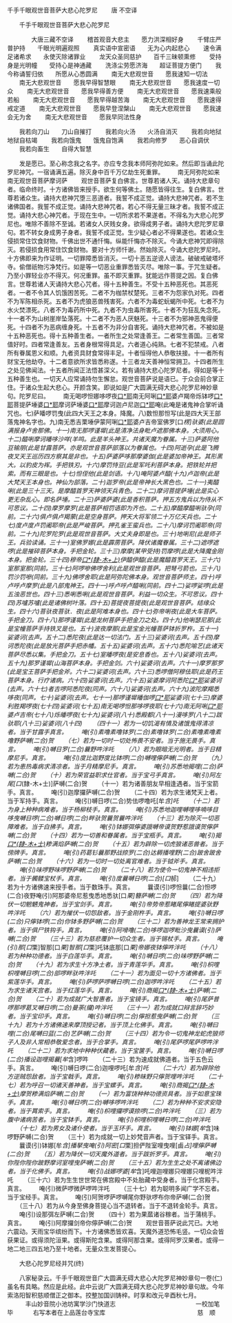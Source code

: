   千手千眼观世音菩萨大悲心陀罗尼
　　唐 不空译




　　千手千眼观世音菩萨大悲心陀罗尼

　　　　大唐三藏不空译
　　稽首观音大悲主　　愿力洪深相好身
　　千臂庄严普护持　　千眼光明遍观照
　　真实语中宣密语　　无为心内起悲心
　　速令满足诸希求　　永使灭除诸罪业
　　龙天众圣同慈护　　百千三昧顿熏修
　　受持身是光明幢　　受持心是神通藏
　　洗涤尘劳愿济海　　超证菩提方便门
　　我今称诵誓归依　　所愿从心悉圆满
　　南无大悲观世音　　愿我速知一切法
　　南无大悲观世音　　愿我早得智慧眼
　　南无大悲观世音　　愿我速度一切众
　　南无大悲观世音　　愿我早得善方便
　　南无大悲观世音　　愿我速乘般若船
　　南无大悲观世音　　愿我早得越苦海
　　南无大悲观世音　　愿我速得戒定道
　　南无大悲观世音　　愿我早登涅槃山
　　南无大悲观世音　　愿我速会无为舍
　　南无大悲观世音　　愿我早同法性身

　　我若向刀山　　刀山自摧打
　　我若向火汤　　火汤自消灭
　　我若向地狱　　地狱自枯竭
　　我若向饿鬼　　饿鬼自饱满
　　我若向修罗　　恶心自调伏
　　我若向畜生　　自得大智慧

　　发是愿已。至心称念我之名字。亦应专念我本师阿弥陀如来。然后即当诵此陀罗尼神咒。一宿诵满五遍。除灭身中百千万亿劫生死重罪。
　　南无阿弥陀如来　南无观世音菩萨摩诃萨
　　观世音菩萨复白佛言。世尊若诸人天。诵持大悲章句者。临命终时。十方诸佛皆来授手。欲生何等佛土。随愿皆得往生。复白佛言。世尊若诸众生。诵持大悲神咒堕三恶道者。我誓不成正觉。诵持大悲神咒者。若不生诸佛国者。我誓不成正觉。诵持大悲神咒者。若心不得无量三昧才者。我誓不成正觉。诵持大悲心神咒者。于现在生中。一切所求若不果遂者。不得名为大悲心陀罗尼也。唯除不善除不至诚。若诸女人厌贱女身。欲得成男子者。诵持大悲陀罗尼章句。若不转女身成男子身者。我誓不成正觉。生少疑心者必不得果遂也。若诸众生侵损常住饮食财物。千佛出世不通忏悔。纵能忏悔亦不除灭。今诵大悲神咒即得除灭。若侵损食用常住饮食财物。要对十方师忏谢。然始除灭。今诵大悲陀罗尼时。十方佛即来为作证明。一切罪障悉皆消灭。一切十恶五逆谤人谤法。破破戒破塔坏寺。偷僧祇物污净梵行。如是等一切恶业重罪悉皆灭尽。唯除一事。于咒生疑者。乃至小罪轻业亦不得灭。何况重罪。虽不即灭重罪。犹能远作菩提之因。复白佛言。世尊若诸人天诵持大悲心咒者。得十五种善生。不受十五种恶死也。其恶死者。一者不令其人饥饿困苦死。二者不为枷禁杖楚死。三者不为怨家仇对死。四者不为军陈相杀死。五者不为虎狼恶兽残害死。六者不为毒蛇蚖蝎所中死。七者不为水火焚漂死。八者不为毒药所中死。九者不为虫毒所害死。十者不为狂乱失念死。十一者不为山树崖岸坠落死。十二者不为恶人厌魅死。十三者不为邪神恶鬼得便死。十四者不为恶病缠身死。十五者不为非分自害死。诵持大悲神咒者。不被如是十五种恶死也。得十五种善生者。一者所生之处常逢善王。二者常生善国。三者常值好时。四者常逢善友。五者身根常得具足。六者道心纯熟。七者不犯禁戒。八者所有眷属恩义和顺。九者资具财食常得丰足。十者恒得他人恭敬扶接。十一者所有财宝无他劫夺。十二者意欲所求皆悉称遂。十三者龙天善神恒常拥卫。十四者所生之处见佛闻法。十五者所闻正法悟甚深义。若有诵持大悲心陀罗尼者。得如是等十五种善生也。一切天人应常诵持勿生懈怠。观世音菩萨说是语已。于众会前合掌正住。于诸众生起大悲心。开颜含笑。即说如是广大圆满无碍大悲心陀罗尼神妙章句。陀罗尼曰。
　　南无喝啰怛娜哆啰夜[口*耶](此是观世音菩萨本身。大须慈悲用心读诵。勿高声神性急。一)南无阿唎[口*耶](此是如意轮菩萨本身。到此须存心。二)婆卢羯帝烁钵啰[口*耶](此是持钵观世音菩萨本身。若欲取舍利骨。诵此存想菩萨持钵。三)菩提萨埵婆[口*耶](此是不空罥索菩萨。押大兵。四)摩诃萨埵婆[口*耶](此是菩萨种子。自诵咒之本身也。五)摩诃迦卢尼迦[口*耶](此是马鸣菩萨本身。手把钹折罗即是。六)唵(此唵是诸鬼神合掌听诵咒也。七)萨皤啰罚曳(此四大天王之本身。降魔。八)数怛那怛写(此是四大天王部落鬼神名字也。九)南无悉吉栗埵伊蒙阿唎[口*耶](此是龙树菩萨本身。大须用心诵此勿疏失菩萨性急。十)婆卢吉帝室佛罗[口*楞]驮婆(此是圆满报身卢舍那佛。十一)南无那啰谨墀(此是清净法身毗卢遮那佛本身。大须用心。十二)醯唎摩诃皤哆沙咩(羊鸣。此是羊头神王。共诸天魔为眷属。十三)萨婆阿他豆输朋(此是甘露菩萨。亦是观世音菩萨部落以为眷属也。十四)阿逝孕(此是飞腾夜叉天王巡历四方察其是非也。十五)萨婆萨哆那摩婆伽(此是婆加帝神王。其形黑大。以豹皮为裈。手把铁刃。十六)摩罚恃豆(此是军吒利菩萨本身。把铁轮并把索。而有三眼是也。十七)怛侄他(此是剑语。十八)唵阿婆卢醯(十九)卢迦帝(此是大梵天王本身也。神仙为部落。二十)迦罗帝(此是帝神长大黑色也。二十一)夷醯唎(此是三十三天。是摩醯首罗天神领天兵青色。二十二)摩诃菩提萨埵(此是实心更无杂乱心。即名萨埵。二十三)萨婆萨婆(此是香积菩萨。押五方鬼兵以为侍从不可思议。二十四)摩罗摩罗(此是菩萨相罚语即为齐也。二十五)摩醯摩醯唎驮孕(同前。二十六)俱卢俱卢羯蒙(此是空身菩萨。押天大将军领二十万亿天兵也。二十七)度卢度卢罚阇耶帝(此是严峻菩萨。押孔雀王蛮兵也。二十八)摩诃罚阇耶帝(同前。二十九)陀罗陀罗(此是观世音菩萨。大丈夫身即是也。三十)地唎尼(此是师子王。兵验读诵。三十一)室佛罗娜(此是霹雳菩萨。降伏诸魔眷属。三十二)遮啰遮啰(此是摧碎菩萨本身。手把金轮。三十三)摩摩(某甲受持)罚摩啰(此是大降魔金刚本身。把金轮。三十四)穆帝[口*(隸-木+上)](此是诸佛合掌听诵真言。三十五)伊醯伊醯(此是魔醯首罗天王。三十六)室那室那(同前。三十七)阿啰嘇佛啰舍利(此是观世音菩萨。把弩弓箭也。三十八)罚沙罚嘇(同前。三十九)佛啰舍耶(此是阿弥陀佛本身。观世音菩萨师主。四十)呼卢呼卢摩罗(此是八部鬼神王。四十一)呼卢呼卢醯唎(同前。四十二)娑啰娑啰(此是五浊恶世也。四十三)悉唎悉唎(此是观世音菩萨。利益一切众生。不可思议。四十四)苏嚧苏嚧(此是诸佛树叶落。四十五)菩提夜菩提夜(此是观世音菩萨。结缘众生。四十六)菩驮夜菩驮．夜(此是阿难本身也。四十七)弥帝唎夜(此是大车菩萨。手把金刀。四十八)那啰谨墀(此是龙树菩萨手把金刀之处。四十九)他唎瑟尼那(此是宝幢菩萨手持铁叉是也。五十)波夜摩那(此是宝金光幢菩萨钵折罗杵。五十一)娑婆诃(去声。五十二)悉陀夜(此是达一切法门。五十三)娑婆诃(去声。五十四)摩诃悉陀夜(此是放光菩萨手把赤幡。五十五)娑婆诃(去声。五十六)悉陀喻艺(此诸天菩萨尽悉以集。手把金刀。五十七)室皤啰夜(是安息香也。五十八)娑婆诃(去声。五十九)那罗谨墀(山海菩萨本身。手把金剑。六十)娑婆诃(去声。六十一)摩罗那罗(此是宝王菩萨手把金斧。六十二)娑婆诃(去声。六十三)悉啰僧阿穆佉耶(此是药王菩萨本身。行疗诸病。六十四)娑婆诃(去声。六十五)娑婆摩诃阿悉陀[口*耶](此是药上菩萨本身。行疗诸病。六十六)娑婆诃(去声。六十七)者吉啰阿悉陀夜(同声。六十八)娑婆诃(去声。六十九)波陀摩羯悉哆夜(同声。七十)娑婆诃(去声。七十一)那啰谨墀皤伽啰[口*耶](七十二)娑婆诃(七十三)摩婆利胜羯啰夜(七十四)娑婆诃(七十五)南无喝啰怛那哆啰夜耶(七十六)南无阿唎[口*耶](七十七)婆卢吉帝(七十八)烁皤啰夜(七十九)娑婆诃(八十)悉殿都(八十一)漫哆罗(八十二)跋驮耶(八十三)娑婆诃(八十四)
　　（四十一）若为一切饥渴有情及诸饿鬼得清凉者。当于甘露手真言。
　　唵(引)素噜素噜钵罗(二合)素噜钵罗(二合)素噜素噜素噜野萨嚩(二合)贺
　　（七）若为一切时一切处怖畏不安者。当于施无畏手。真言。
　　唵(引)嚩日罗(二合)曩野吽泮吒
　　（八）若为眼暗无光明者。当于日精摩尼手。真言。
　　唵(引)度比迦野度比钵啰(二合)嚩哩儜萨嚩(二合)贺
　　（九）若为患热毒病求清凉者。当于月精摩尼手。真言。
　　唵(引)苏悉地揭哩(二合)萨嚩(二合)贺
　　（十）若为荣官益职求仕官者。当于宝弓手真言。
　　唵(引)阿左尾[口*(隸-木+士)]萨嚩(二合)贺
　　（十一）若为诸善朋友早相逢遇者。当于宝箭手。真言。
　　唵(引)迦摩攞萨嚩(二合)贺
　　（二十四）若为求生诸梵天上者。当于军持手。真言。
　　唵(引)嚩日啰(二合)势佉啰噜吒[牟*含]吒
　　（十二）若为身上种种病难者。当于杨柳枝手。真言。
　　唵(引)苏悉地迦哩嚩哩哆喃哆目哆曳嚩日啰(二合)嚩日啰(二合)畔驮贺曩贺曩吽泮吒
　　（十三）若为除灭一切恶障难者。当于白拂手。真言。
　　唵(引)钵娜弭儜婆誐嚩帝谟贺野惹誐谟贺儜萨嚩(二合)贺
　　（十四）若为一切善和眷属者。当于宝瓶手。真言。
　　唵(引)揭[口*(隸-木+士)](二合)糁满焰萨嚩(二合)贺
　　（十五）若为辟除一切虎狼诸恶兽者。当于傍牌手。真言。
　　唵(引)药葛钐曩那野战捺罗(二合)达耨播哩野(二合)跛舍跛舍萨嚩(二合)贺
　　（十六）若为一切时一切处离官难者。当于钺斧手。真言。
　　唵(引)味啰野味啰野萨嚩(二合)贺
　　（二十八）若为使令一切鬼神不相违拒者。当于髑髅宝杖手。真言。
　　唵(引)度曩嚩日啰(二合)[口*郝]
　　（二十九）若为十方诸佛速来授手者。当于数珠手。真言。
　　曩谟(引)啰怛曩(二合)怛啰(二合)夜野唵(引)阿那婆帝尼惹曳悉地悉驮[口*栗]簪萨嚩(二合)贺
　　（四）若为降伏一切魍魉鬼神者。当于宝剑手。真言。
　　唵(引)帝势帝惹睹尾儜睹提婆驮野吽泮吒
　　（六）若为摧伏一切怨敌者。当于金刚杵手。真言。
　　唵(引)嚩日啰(二合)只儜钵啰(二合)你钵多野萨嚩(二合)贺
　　（三十二）若为善神龙王常来拥护者。当于俱尸铁钩手。真言。
　　唵(引)阿嗗噜(二合)哆啰迦啰毗沙曳曩谟(引)萨嚩(二合)贺
　　（三十三）若为慈悲覆护一切众生者。当于锡杖手。真言。
　　唵(引)那[口*栗]智那[口*栗]智那[口*栗]吒钵底那[口*栗]帝娜夜钵儜吽泮吒
　　（十八）若为种种功德者。当于白莲华手。真言。
　　唵(引)嚩日啰(二合)味啰野萨嚩(二合)贺
　　（十九）若为求生十方净土者。当于青莲华手。真言。
　　唵(引)枳哩枳哩嚩日啰(二合)部啰畔驮吽泮吒
　　（二十一）若为面见一切十方诸佛者。当于紫莲华手。真言。
　　唵(引)萨啰萨啰嚩日啰(二合)迦啰吽泮吒
　　（二十五）若为求生诸天宫者。当于红莲华手。真言。
　　唵(引)商揭[口*(隸-木+士)](二合)萨嚩(二合)贺
　　（二十）若为成就广大智惠者。当于宝镜手。真言。
　　唵(引)尾萨普啰那啰葛叉嚩日啰(二合)曼荼(攞)吽泮吒
　　（三十一）若为成就口辩言辞巧妙者。当于宝印手。真言。
　　唵(引)嚩日啰(二合)儜担惹曳萨嚩(二合)贺
　　（三十九）若为十方诸佛速来摩顶授记者。当于顶上化佛手。真言。
　　唵(引)嚩曰哩(二合)尾嚩曰蓝(二合)艺萨嚩(二合)贺
　　（三十四）若为令一切鬼神龙蛇虎狼师子人及非人常相恭敬爱念者。当于合掌手。真言。
　　唵(引)尾萨啰尾萨啰吽泮吒
　　（二十二）若为求地中种种伏藏者。当于宝箧手。真言。
　　唵(引)嚩日啰(二合)播设迦哩揭曩[牟*含]啰吽
　　（二十三）若为速成就佛道者。当于五色云手。真言。
　　唵(引)嚩日啰(二合)迦哩啰吒[牟*含]吒
　　（二十六）若为辟除他方逆贼怨敌者。当于宝戟手。真言。
　　唵(引)糁昧野只儜贺哩吽泮吒
　　（二十七）若为呼召一切诸天善神者。当于宝螺手。真言。
　　唵(引)商揭[口*(隸-木+士)](二合)摩贺糁满焰萨嚩(二合)贺
　　（一）若为富饶种种功德资具者。当于如意宝珠手。真言。
　　唵(引)嚩日啰(二合)嚩哆啰吽泮吒
　　（二）若为种种不安求安隐者。当于罥索手。真言。
　　唵(引)枳哩攞啰谟捺啰(二合)吽泮吒
　　（三）若为腹中诸病苦者。当于宝钵手。真言。
　　唵(引)枳哩枳哩嚩日啰(二合)吽泮吒
　　（十七）若为男女及诸仆使者。当于玉环手。真言。
　　唵(引)钵娜[牟*含]味啰野萨嚩(二合)贺
　　（三十）若为成就一切上妙梵音声者。当于宝铎手。真言。
　　曩谟(引)钵娜[牟*含]播拏曳唵(引)阿密[口*栗]担俨陛室哩曳哩[鹵*占]哩儜萨嚩(二合)贺
　　（五）若为降伏一切天魔外道者。当于跋折罗手。真言。
　　唵(引)你陛你陛你跛野摩诃室哩曳萨嚩(二合)贺
　　（三十五）若为生生之处不离诸佛边者。当于化佛手。真言。
　　唵(引)战娜啰婆[牟*含]吒哩迦哩娜只哩娜只哩柅吽泮吒
　　（三十六）若为生生世世常在佛宫殿中不处胎藏中受身者。当于化宫殿手。真言。
　　唵(引)微萨啰微萨啰吽泮吒
　　（三十七）若为聪明多闻广学不忘者。当于宝经手。真言。
　　唵(引)阿贺啰萨啰嚩尾你野驮啰布你帝萨嚩(二合)贺
　　（三十八）若为从今身至佛身菩提心当不退转者。当于不退转金轮手。真言。
　　唵(引)设那弭左萨嚩(二合)贺
　　（四十）若为果蓏诸谷稼者。当于蒲桃手。真言。
　　唵(引)阿摩攞剑帝你儜萨嚩(二合)贺
　　观世音菩萨说此咒已。大地六震动。天雨宝华缤纷而下。十方诸佛悉皆欢喜。天魔外道恐怖毛竖。一切众会皆获果证。或得须陀洹果。或得斯陀含果。或得阿那含果。或得阿罗汉果者。或得一地二地三四五地乃至十地者。无量众生发菩提心。

　　大悲心陀罗尼经并咒(终)

　　八家秘录云。千手千眼观世音广大圆满无碍大悲心大陀罗尼神妙章句一卷(仁)虽名有具略。然应是此经。此中云说广大圆满无碍大悲心陀罗尼神妙章句故。今年索洛阳智积慈顺僧正之御本。挍整加国训铸梓。时享和改元辛酉秋七月。
　　　丰山妙音院小池坊寓学沙门快道志
　　　　　　　　　　　　　一校加笔毕
　　　右写本者在上品莲台寺宝库
　　　　　　　　　　　　　　　慈　顺

